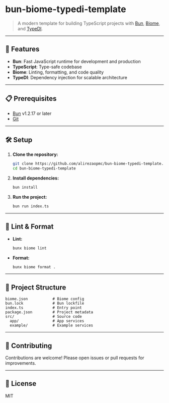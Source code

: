 # bun-biome-typedi-template

>A modern template for building TypeScript projects with [Bun](https://bun.sh), [Biome](https://biomejs.dev/), and [TypeDI](https://github.com/typestack/typedi).

---

## 🚀 Features

- **Bun**: Fast JavaScript runtime for development and production
- **TypeScript**: Type-safe codebase
- **Biome**: Linting, formatting, and code quality
- **TypeDI**: Dependency injection for scalable architecture

---

## 📋 Prerequisites

- [Bun](https://bun.sh/) v1.2.17 or later
- [Git](https://git-scm.com/)

---

## 🛠️ Setup

1. **Clone the repository:**
   ```bash
   git clone https://github.com/alirezaopmc/bun-biome-typedi-template.git
   cd bun-biome-typedi-template
   ```
2. **Install dependencies:**
   ```bash
   bun install
   ```
3. **Run the project:**
   ```bash
   bun run index.ts
   ```

---

## 🧪 Lint & Format

- **Lint:**
  ```bash
  bunx biome lint
  ```
- **Format:**
  ```bash
  bunx biome format .
  ```

---

## 📁 Project Structure

```
biome.json           # Biome config
bun.lock             # Bun lockfile
index.ts             # Entry point
package.json         # Project metadata
src/                 # Source code
  app/               # App services
  example/           # Example services
```

---

## 🤝 Contributing

Contributions are welcome! Please open issues or pull requests for improvements.

---

## 📄 License

MIT
